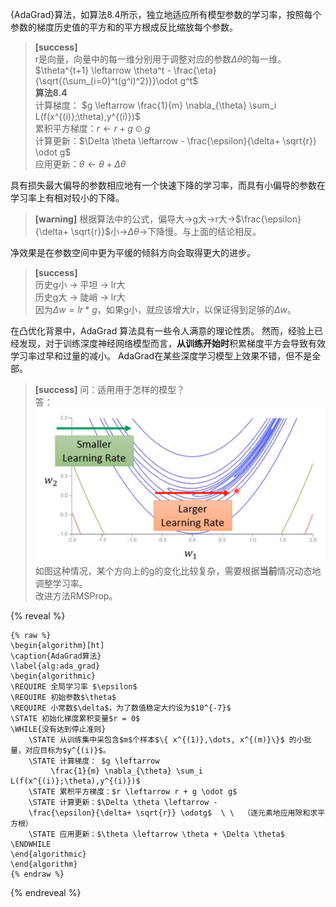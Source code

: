 {AdaGrad}算法，如算法8.4所示，独立地适应所有模型参数的学习率，按照每个参数的梯度历史值的平方和的平方根成反比缩放每个参数。  
> **[success]**  
r是向量，向量中的每一维分别用于调整对应的参数$\Delta \theta$的每一维。    
$\theta^{t+1} \leftarrow \theta^t - \frac{\eta}{\sqrt{(\sum_{i=0}^t(g^i)^2)}}\odot g^t$    
**算法8.4**  
计算梯度： $g \leftarrow \frac{1}{m} \nabla_{\theta} \sum_i L(f(x^{(i)};\theta),y^{(i)})$   
累积平方梯度：$r \leftarrow r + g \odot g$    
计算更新：$\Delta \theta \leftarrow - \frac{\epsilon}{\delta+ \sqrt{r}} \odot g$  
应用更新：$\theta \leftarrow \theta + \Delta \theta$  

具有损失最大偏导的参数相应地有一个快速下降的学习率，而具有小偏导的参数在学习率上有相对较小的下降。  
> **[warning]** 根据算法中的公式，偏导大->g大->r大->$\frac{\epsilon}{\delta+ \sqrt{r}}$小->$\Delta \theta$->下降慢。与上面的结论相反。  

净效果是在参数空间中更为平缓的倾斜方向会取得更大的进步。  
> **[success]**  
> 历史g小 -> 平坦 -> lr大  
> 历史g大 -> 陡峭 -> lr大  
> 因为$\Delta w = lr * g$，如果g小，就应该增大lr，以保证得到足够的$\Delta w$。  

在凸优化背景中，AdaGrad 算法具有一些令人满意的理论性质。
然而，经验上已经发现，对于训练深度神经网络模型而言，**从训练开始时**积累梯度平方会导致有效学习率过早和过量的减小。
AdaGrad在某些深度学习模型上效果不错，但不是全部。  
> **[success]** 问：适用用于怎样的模型？  
> 答：![](/assets/images/Chapter8/3.png)  
> 如图这种情况，某个方向上的g的变化比较复杂，需要根据**当前**情况动态地调整学习率。  
> 改进方法RMSProp。  



{% reveal %}
```
{% raw %}
\begin{algorithm}[ht]
\caption{AdaGrad算法}
\label{alg:ada_grad}
\begin{algorithmic}
\REQUIRE 全局学习率 $\epsilon$
\REQUIRE 初始参数$\theta$
\REQUIRE 小常数$\delta$，为了数值稳定大约设为$10^{-7}$
\STATE 初始化梯度累积变量$r = 0$
\WHILE{没有达到停止准则}
    \STATE 从训练集中采包含$m$个样本$\{ x^{(1)},\dots, x^{(m)}\}$ 的小批量，对应目标为$y^{(i)}$。
    \STATE 计算梯度： $g \leftarrow  
         \frac{1}{m} \nabla_{\theta} \sum_i L(f(x^{(i)};\theta),y^{(i)})$ 
    \STATE 累积平方梯度：$r \leftarrow r + g \odot g$
    \STATE 计算更新：$\Delta \theta \leftarrow -
    \frac{\epsilon}{\delta+ \sqrt{r}} \odotg$  \ \  （逐元素地应用除和求平方根）
    \STATE 应用更新：$\theta \leftarrow \theta + \Delta \theta$
\ENDWHILE
\end{algorithmic}
\end{algorithm}
{% endraw %}
```
{% endreveal %}